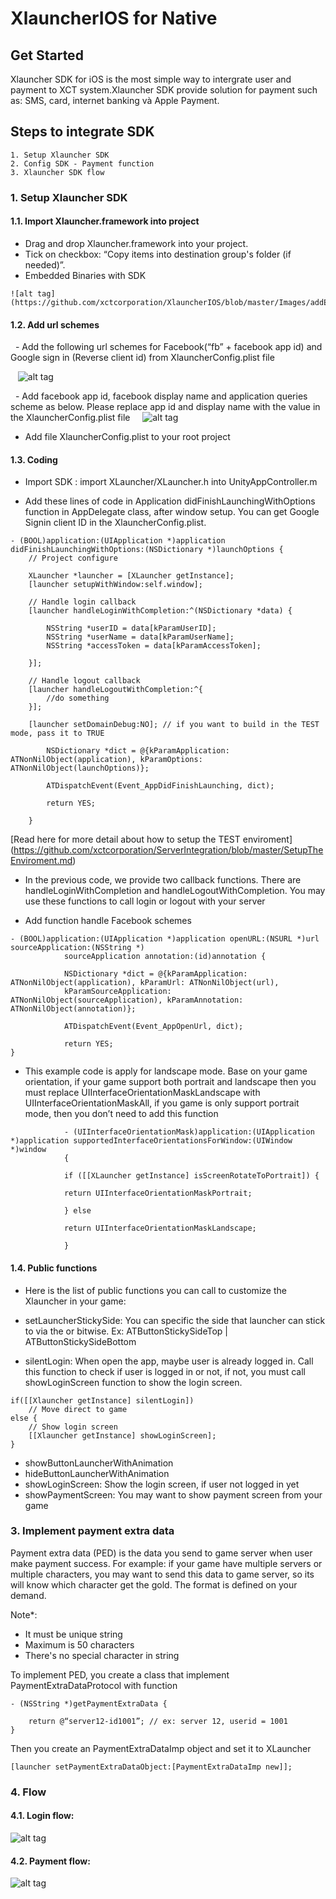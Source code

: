 # XlauncherIOS for Native

## Get Started

Xlauncher SDK for iOS is the most simple way to intergrate user and payment to XCT system.Xlauncher SDK provide solution for payment such as: SMS, card, internet banking và Apple Payment.

## Steps to integrate SDK

    1. Setup Xlauncher SDK
    2. Config SDK - Payment function
    3. Xlauncher SDK flow

### 1. Setup Xlauncher SDK
#### 1.1. Import Xlauncher.framework into project

   - Drag and drop Xlauncher.framework into your project.
   - Tick on checkbox: “Copy items into destination group's folder (if needed)”.
   - Embedded Binaries with SDK

    ![alt tag](https://github.com/xctcorporation/XlauncherIOS/blob/master/Images/addEmbled.png)

#### 1.2. Add url schemes

   - Add the following url schemes for Facebook(“fb” + facebook app id) and Google sign in (Reverse client id) from XlauncherConfig.plist file
    
    ![alt tag](https://github.com/xctcorporation/XlauncherIOS/blob/master/Images/addFbSchemes.png)

   - Add facebook app id, facebook display name and application queries scheme as below. Please replace app id and display name with the value in the XlauncherConfig.plist file 
     ![alt tag](https://github.com/xctcorporation/XlauncherIOS/blob/master/Images/addFbId.png)

   - Add file XlauncherConfig.plist to your root project

#### 1.3. Coding

- Import SDK : import XLauncher/XLauncher.h into UnityAppController.m

- Add these lines of code in Application didFinishLaunchingWithOptions function in AppDelegate class, after window setup. You can get Google Signin client ID in the XlauncherConfig.plist.

```
- (BOOL)application:(UIApplication *)application didFinishLaunchingWithOptions:(NSDictionary *)launchOptions {
	// Project configure

	XLauncher *launcher = [XLauncher getInstance];
	[launcher setupWithWindow:self.window];
	
	// Handle login callback
	[launcher handleLoginWithCompletion:^(NSDictionary *data) { 
	
		NSString *userID = data[kParamUserID];
		NSString *userName = data[kParamUserName];
		NSString *accessToken = data[kParamAccessToken]; 
	
	}]; 

	// Handle logout callback
	[launcher handleLogoutWithCompletion:^{ 
		//do something
	}];
	
	[launcher setDomainDebug:NO]; // if you want to build in the TEST mode, pass it to TRUE

        NSDictionary *dict = @{kParamApplication: ATNonNilObject(application), kParamOptions: ATNonNilObject(launchOptions)}; 

        ATDispatchEvent(Event_AppDidFinishLaunching, dict);    

        return YES;
	
	}

```
[Read here for more detail about how to setup the TEST enviroment] (https://github.com/xctcorporation/ServerIntegration/blob/master/SetupTheEnviroment.md)

- In the previous code, we provide two callback functions. There are handleLoginWithCompletion and handleLogoutWithCompletion. You may use these functions to call login or logout with your server
            
- Add function handle Facebook schemes 

```
- (BOOL)application:(UIApplication *)application openURL:(NSURL *)url sourceApplication:(NSString *)
            sourceApplication annotation:(id)annotation { 

            NSDictionary *dict = @{kParamApplication: ATNonNilObject(application), kParamUrl: ATNonNilObject(url), 
            kParamSourceApplication: ATNonNilObject(sourceApplication), kParamAnnotation: ATNonNilObject(annotation)}; 

            ATDispatchEvent(Event_AppOpenUrl, dict); 

            return YES; 
}
```

- This example code is apply for landscape mode. Base on your game orientation, if your game support both portrait and landscape then you must replace UIInterfaceOrientationMaskLandscape with UIInterfaceOrientationMaskAll, if you game is only support portrait mode, then you don’t need to add this function

```
			- (UIInterfaceOrientationMask)application:(UIApplication *)application supportedInterfaceOrientationsForWindow:(UIWindow *)window
            { 

            if ([[XLauncher getInstance] isScreenRotateToPortrait]) { 

            return UIInterfaceOrientationMaskPortrait; 

            } else 	
            
            return UIInterfaceOrientationMaskLandscape; 
            
            } 
```

#### 1.4. Public functions
- Here is the list of public functions you can call to customize the Xlauncher in your game: 

* setLauncherStickySide: You can specific the side that launcher can stick to via the or bitwise. 
Ex: ATButtonStickySideTop | ATButtonStickySideBottom 

* silentLogin: When open the app, maybe user is already logged in. Call this function to check if user is logged in or not, if not, you must call showLoginScreen function to show the login screen. 

```
if([[Xlauncher getInstance] silentLogin])
	// Move direct to game
else {
	// Show login screen
	[[Xlauncher getInstance] showLoginScreen];
}
```
        
* showButtonLauncherWithAnimation 
* hideButtonLauncherWithAnimation
* showLoginScreen: Show the login screen, if user not logged in yet
* showPaymentScreen: You may want to show payment screen from your game

### 3. Implement payment extra data

Payment extra data (PED) is the data you send to game server when user make payment success. 
For example: if your game have multiple servers or multiple characters, you may want to send this data to game server, so its will know which character get the gold. The format is defined on your demand. 
    
Note*: 
* It must be unique string
* Maximum is 50 characters
* There's no special character in string

    
To implement PED, you create a class that implement PaymentExtraDataProtocol with function
```
- (NSString *)getPaymentExtraData { 

	return @“server12-id1001”; // ex: server 12, userid = 1001
}
```
Then you create an PaymentExtraDataImp object and set it to XLauncher

```
[launcher setPaymentExtraDataObject:[PaymentExtraDataImp new]];
```
    
### 4. Flow

#### 4.1. Login flow: 
![alt tag](https://github.com/xctcorporation/XlauncherIOS/blob/master/Images/loginFlow.png)

#### 4.2. Payment flow:
![alt tag](https://github.com/xctcorporation/XlauncherIOS/blob/master/Images/PaymentFlow.png)
